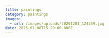 ```yaml
---
title: paintings
category: paintings
images:
  - url: /images/uploads/20201201_124359.jpg
date: 2025-07-08T15:29:00.000Z
---
```


